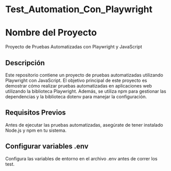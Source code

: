 # Test_Automation_Con_Playwright

# Nombre del Proyecto

Proyecto de Pruebas Automatizadas con Playwright y JavaScript

## Descripción

Este repositorio contiene un proyecto de pruebas automatizadas utilizando Playwright con JavaScript. El objetivo principal de este proyecto es demostrar cómo realizar pruebas automatizadas en aplicaciones web utilizando la biblioteca Playwright. Además, se utiliza npm para gestionar las dependencias y la biblioteca dotenv para manejar la configuración.

## Requisitos Previos

Antes de ejecutar las pruebas automatizadas, asegúrate de tener instalado Node.js y npm en tu sistema.

## Configurar variables .env

Configura las variables de entorno en el archivo .env antes de correr los test.
